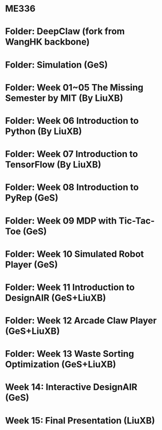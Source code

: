 # ME336

# Folder: DeepClaw (fork from WangHK backbone)

# Folder: Simulation (GeS)

# Folder: Week 01~05 The Missing Semester by MIT (By LiuXB)



# Folder: Week 06 Introduction to Python (By LiuXB)

# Folder: Week 07 Introduction to TensorFlow (By LiuXB)



# Folder: Week 08 Introduction to PyRep (GeS)

# Folder: Week 09 MDP with Tic-Tac-Toe (GeS)

# Folder: Week 10 Simulated Robot Player (GeS)



# Folder: Week 11 Introduction to DesignAIR (GeS+LiuXB)

# Folder: Week 12 Arcade Claw Player (GeS+LiuXB)

# Folder: Week 13 Waste Sorting Optimization (GeS+LiuXB)



# Week 14: Interactive DesignAIR (GeS)

# Week 15: Final Presentation (LiuXB)
